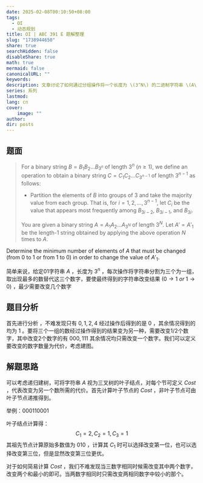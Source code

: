 ```yaml
---
date: 2025-02-08T00:10:50+08:00
tags:
  - OI
  - 动态规划
title: OI | ABC 391 E 题解整理
slug: "1738944650"
share: true
searchHidden: false
disableShare: true
math: true
mermaid: false
canonicalURL: ""
keywords: 
description: 文章讨论了如何通过分组操作将一个长度为 \(3^N\) 的二进制字符串 \(A\) 最终转化为一个长度为1的字符串 \(A'1\)，并找出改变最终结果所需的最小变更数。每次操作将字符串分为三元组，取每组的多数值生成新字符串。分析表明，生成0的三元组有0、1、2、4个0，生成1的有1、2、3个1。当三元组相同时，需改变2个元素，否则只需改变1个。解决方案采用递归建树，视三元组为叶子节点，定义代价 \(Cost\) 作为改变最终结果所需的最小变更数，通过自底向上计算。叶子节点的 \(Cost\) 为2或1，祖先节点计算时考虑多种变更策略，选择代价最小的路径。通过动态规划和递归，能有效计算出最小变更数。
series: 系列
lastmod: 
lang: cn
cover:
    image: ""
author: 
dir: posts
---
```

## 题面

>For a binary string $B = B_1 B_2 \dots B_{3^n}$ of length $3^n$ ($n \geq 1$), we define an operation to obtain a binary string $C = C_1 C_2 \dots C_{3^{n-1}}$ of length $3^{n-1}$ as follows:
>
>-   Partition the elements of $B$ into groups of $3$ and take the majority value from each group. That is, for $i=1,2,\dots,3^{n-1}$, let $C_i$ be the value that appears most frequently among $B_{3i-2}$, $B_{3i-1}$, and $B_{3i}$.
>
>You are given a binary string $A = A_1 A_2 \dots A_{3^N}$ of length $3^N$. Let $A' = A'_1$ be the length-$1$ string obtained by applying the above operation $N$ times to $A$.
>
  Determine the minimum number of elements of $A$ that must be changed (from $0$ to $1$ or from $1$ to $0$) in order to change the value of $A'_1$.

简单来说，给定01字符串 $A$ ，长度为 $3^n$ ，每次操作将字符串分割为三个为一组，取出现最多的数替代这三个数字，要使最终得到的字符串改变结果 $(0 \rightarrow 1 \ or \ 1 \rightarrow 0)$  ，最少需要改变几个数字

## 题目分析

首先进行分析 ，不难发现只有 $0,1,2,4$ 经过操作后得到的是 $0$ ，其余情况得到的均为 $1$ 。要将三个一组的数经过操作得到的结果变为另一种，需要改变1/2个数字，其中改变2个数字的有 $000, 111$ 其余情况均只需改变一个数字。我们可以定义要改变的数字数量为代价，考虑建图。

## 解题思路

可以考虑递归建树，可将字符串 $A$ 视为三叉树的叶子结点，对每个节可定义 $Cost$ ，代表改变为另一个数所需的代价。首先计算叶子节点的 $Cost$ ，非叶子节点可由叶子节点递推得到。

举例：000110001

叶子结点计算得：
$$ 
C_{1}=2, C_{2} = 1 , C_{3} = 1 
$$
其祖先节点计算原始多数值为 $010$ ，计算其 $C_1$ 时可以选择改变第一位，也可以选择改变第三位，但是显然改变第三位更优。

对于如何简易计算 $Cost$ ，我们不难发现当三数字相同时候需改变其中两个数字，改变两个和最小的即可。当两数字相同时只需改变两相同数字中较小的那个。